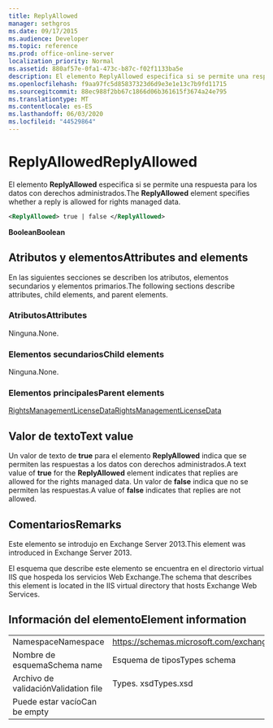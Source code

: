 ```yaml
---
title: ReplyAllowed
manager: sethgros
ms.date: 09/17/2015
ms.audience: Developer
ms.topic: reference
ms.prod: office-online-server
localization_priority: Normal
ms.assetid: 880af57e-0fa1-473c-b87c-f02f1133ba5e
description: El elemento ReplyAllowed especifica si se permite una respuesta para los datos con derechos administrados.
ms.openlocfilehash: f9aa97fc5d85837323d6d9e3e1e13c7b9fd11715
ms.sourcegitcommit: 88ec988f2bb67c1866d06b361615f3674a24e795
ms.translationtype: MT
ms.contentlocale: es-ES
ms.lasthandoff: 06/03/2020
ms.locfileid: "44529864"
---
```

# <a name="replyallowed"></a><span data-ttu-id="b72fe-103">ReplyAllowed</span><span class="sxs-lookup"><span data-stu-id="b72fe-103">ReplyAllowed</span></span>

<span data-ttu-id="b72fe-104">El elemento **ReplyAllowed** especifica si se permite una respuesta para los datos con derechos administrados.</span><span class="sxs-lookup"><span data-stu-id="b72fe-104">The **ReplyAllowed** element specifies whether a reply is allowed for rights managed data.</span></span> 
  
```XML
<ReplyAllowed> true | false </ReplyAllowed>
```

 <span data-ttu-id="b72fe-105">**Boolean**</span><span class="sxs-lookup"><span data-stu-id="b72fe-105">**Boolean**</span></span>
## <a name="attributes-and-elements"></a><span data-ttu-id="b72fe-106">Atributos y elementos</span><span class="sxs-lookup"><span data-stu-id="b72fe-106">Attributes and elements</span></span>

<span data-ttu-id="b72fe-107">En las siguientes secciones se describen los atributos, elementos secundarios y elementos primarios.</span><span class="sxs-lookup"><span data-stu-id="b72fe-107">The following sections describe attributes, child elements, and parent elements.</span></span>
  
### <a name="attributes"></a><span data-ttu-id="b72fe-108">Atributos</span><span class="sxs-lookup"><span data-stu-id="b72fe-108">Attributes</span></span>

<span data-ttu-id="b72fe-109">Ninguna.</span><span class="sxs-lookup"><span data-stu-id="b72fe-109">None.</span></span>
  
### <a name="child-elements"></a><span data-ttu-id="b72fe-110">Elementos secundarios</span><span class="sxs-lookup"><span data-stu-id="b72fe-110">Child elements</span></span>

<span data-ttu-id="b72fe-111">Ninguna.</span><span class="sxs-lookup"><span data-stu-id="b72fe-111">None.</span></span>
  
### <a name="parent-elements"></a><span data-ttu-id="b72fe-112">Elementos principales</span><span class="sxs-lookup"><span data-stu-id="b72fe-112">Parent elements</span></span>

[<span data-ttu-id="b72fe-113">RightsManagementLicenseData</span><span class="sxs-lookup"><span data-stu-id="b72fe-113">RightsManagementLicenseData</span></span>](rightsmanagementlicensedata.md)
  
## <a name="text-value"></a><span data-ttu-id="b72fe-114">Valor de texto</span><span class="sxs-lookup"><span data-stu-id="b72fe-114">Text value</span></span>

<span data-ttu-id="b72fe-115">Un valor de texto de **true** para el elemento **ReplyAllowed** indica que se permiten las respuestas a los datos con derechos administrados.</span><span class="sxs-lookup"><span data-stu-id="b72fe-115">A text value of **true** for the **ReplyAllowed** element indicates that replies are allowed for the rights managed data.</span></span> <span data-ttu-id="b72fe-116">Un valor de **false** indica que no se permiten las respuestas.</span><span class="sxs-lookup"><span data-stu-id="b72fe-116">A value of **false** indicates that replies are not allowed.</span></span> 
  
## <a name="remarks"></a><span data-ttu-id="b72fe-117">Comentarios</span><span class="sxs-lookup"><span data-stu-id="b72fe-117">Remarks</span></span>

<span data-ttu-id="b72fe-118">Este elemento se introdujo en Exchange Server 2013.</span><span class="sxs-lookup"><span data-stu-id="b72fe-118">This element was introduced in Exchange Server 2013.</span></span>
  
<span data-ttu-id="b72fe-119">El esquema que describe este elemento se encuentra en el directorio virtual IIS que hospeda los servicios Web Exchange.</span><span class="sxs-lookup"><span data-stu-id="b72fe-119">The schema that describes this element is located in the IIS virtual directory that hosts Exchange Web Services.</span></span>
  
## <a name="element-information"></a><span data-ttu-id="b72fe-120">Información del elemento</span><span class="sxs-lookup"><span data-stu-id="b72fe-120">Element information</span></span>

|||
|:-----|:-----|
|<span data-ttu-id="b72fe-121">Namespace</span><span class="sxs-lookup"><span data-stu-id="b72fe-121">Namespace</span></span>  <br/> |https://schemas.microsoft.com/exchange/services/2006/types  <br/> |
|<span data-ttu-id="b72fe-122">Nombre de esquema</span><span class="sxs-lookup"><span data-stu-id="b72fe-122">Schema name</span></span>  <br/> |<span data-ttu-id="b72fe-123">Esquema de tipos</span><span class="sxs-lookup"><span data-stu-id="b72fe-123">Types schema</span></span>  <br/> |
|<span data-ttu-id="b72fe-124">Archivo de validación</span><span class="sxs-lookup"><span data-stu-id="b72fe-124">Validation file</span></span>  <br/> |<span data-ttu-id="b72fe-125">Types. xsd</span><span class="sxs-lookup"><span data-stu-id="b72fe-125">Types.xsd</span></span>  <br/> |
|<span data-ttu-id="b72fe-126">Puede estar vacío</span><span class="sxs-lookup"><span data-stu-id="b72fe-126">Can be empty</span></span>  <br/> ||
   

